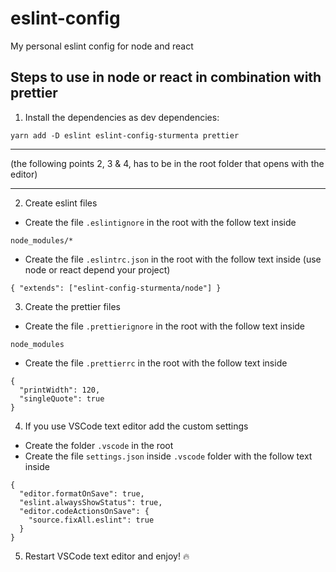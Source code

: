 # eslint-config

My personal eslint config for node and react

## Steps to use in node or react in combination with prettier

1. Install the dependencies as dev dependencies:

```
yarn add -D eslint eslint-config-sturmenta prettier
```

---

(the following points 2, 3 & 4, has to be in the root folder that opens with the editor)

---

2. Create eslint files

- Create the file `.eslintignore` in the root with the follow text inside

```
node_modules/*
```

- Create the file `.eslintrc.json` in the root with the follow text inside (use node or react depend your project)

```
{ "extends": ["eslint-config-sturmenta/node"] }
```

3. Create the prettier files

- Create the file `.prettierignore` in the root with the follow text inside

```
node_modules
```

- Create the file `.prettierrc` in the root with the follow text inside

```
{
  "printWidth": 120,
  "singleQuote": true
}
```

4. If you use VSCode text editor add the custom settings

- Create the folder `.vscode` in the root
- Create the file `settings.json` inside `.vscode` folder with the follow text inside

```
{
  "editor.formatOnSave": true,
  "eslint.alwaysShowStatus": true,
  "editor.codeActionsOnSave": {
    "source.fixAll.eslint": true
  }
}
```

5. Restart VSCode text editor and enjoy! 🔥

